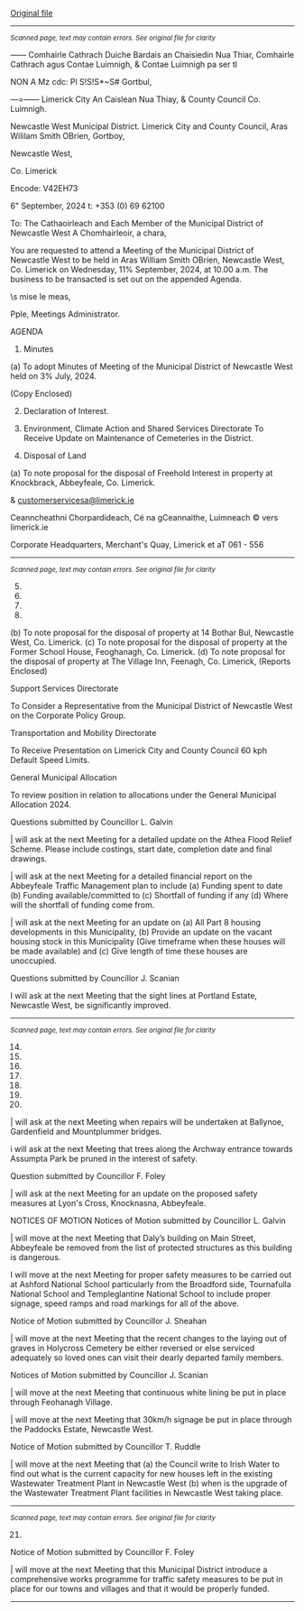 [Original file](https://www.limerick.ie/sites/default/files/media/documents/2024-09/00-2024-09-11-agenda-september.pdf)

---
*<small>Scanned page, text may contain errors. See original file for clarity</small>*  

_——_ Comhairle Cathrach Duiche Bardais an Chaisiedin Nua Thiar,
Comhairle Cathrach agus Contae Luimnigh,
& Contae Luimnigh pa ser tl

NON A Mz cdc: Pl S!S!S*~S# Gortbul,

—=—— Limerick City An Caislean Nua Thiay,
& County Council Co. Luimnigh.

Newcastle West Municipal District.
Limerick City and County Council,
Aras Wililam Smith OBrien,
Gortboy,

Newcastle West,

Co. Limerick

Encode: V42EH73

6" September, 2024 t: +353 (0) 69 62100

To: The Cathaoirleach and Each Member of the Municipal District of Newcastle West
A Chomhairleoir, a chara,

You are requested to attend a Meeting of the Municipal District of Newcastle West to be held
in Aras William Smith OBrien, Newcastle West, Co. Limerick on Wednesday, 11% September,
2024, at 10.00 a.m. The business to be transacted is set out on the appended Agenda.

\s mise le meas,

Pple,
Meetings Administrator.

AGENDA
1. Minutes

(a) To adopt Minutes of Meeting of the Municipal District of Newcastle West held on 3%
July, 2024.

(Copy Enclosed)

2. Declaration of Interest.

3. Environment, Climate Action and Shared Services Directorate
To Receive Update on Maintenance of Cemeteries in the District.
4. Disposal of Land

(a) To note proposal for the disposal of Freehold Interest in property at Knockbrack,
Abbeyfeale, Co. Limerick.

& customerservicesa@limerick.ie

Ceanncheathni Chorpardideach, Cé na gCeannaithe, Luimneach © vers limerick.ie

Corporate Headquarters, Merchant's Quay, Limerick et aT
061 - 556


---
*<small>Scanned page, text may contain errors. See original file for clarity</small>*  

5.

8.

10.

11.

(b) To note proposal for the disposal of property at 14 Bothar Bul, Newcastle West,
Co. Limerick.
(c) To note proposal for the disposal of property at the Former School House,
Feoghanagh, Co. Limerick.
(d) To note proposal for the disposal of property at The Village Inn, Feenagh, Co.
Limerick,
(Reports Enclosed)

Support Services Directorate

To Consider a Representative from the Municipal District of Newcastle West on the
Corporate Policy Group.

Transportation and Mobility Directorate

To Receive Presentation on Limerick City and County Council 60 kph Default Speed
Limits.

General Municipal Allocation

To review position in relation to allocations under the General Municipal Allocation
2024.

Questions submitted by Councillor L. Galvin

| will ask at the next Meeting for a detailed update on the Athea Flood Relief
Scheme. Please include costings, start date, completion date and final drawings.

| will ask at the next Meeting for a detailed financial report on the Abbeyfeale Traffic
Management plan to include (a) Funding spent to date (b) Funding
available/committed to (c) Shortfall of funding if any (d) Where will the shortfall of
funding come from.

| will ask at the next Meeting for an update on (a) All Part 8 housing developments in
this Municipality, (b) Provide an update on the vacant housing stock in this
Municipality (Give timeframe when these houses will be made available) and (c) Give
length of time these houses are unoccupied.

Questions submitted by Councillor J. Scanian

I will ask at the next Meeting that the sight lines at Portland Estate, Newcastle West,
be significantly improved.


---
*<small>Scanned page, text may contain errors. See original file for clarity</small>*  

14.

15.

16.

17.

18.

19.

20.

| will ask at the next Meeting when repairs will be undertaken at Ballynoe,
Gardenfield and Mountplummer bridges.

i will ask at the next Meeting that trees along the Archway entrance towards
Assumpta Park be pruned in the interest of safety.

Question submitted by Councillor F. Foley

| will ask at the next Meeting for an update on the proposed safety measures at
Lyon's Cross, Knocknasna, Abbeyfeale.

NOTICES OF MOTION
Notices of Motion submitted by Councillor L. Galvin

| will move at the next Meeting that Daly’s building on Main Street, Abbeyfeale be
removed from the list of protected structures as this building is dangerous.

I will move at the next Meeting for proper safety measures to be carried out at
Ashford National School particularly from the Broadford side, Tournafulla
National School and Templeglantine National School to include proper signage, speed
ramps and road markings for all of the above.

Notice of Motion submitted by Councillor J. Sheahan

| will move at the next Meeting that the recent changes to the laying out of graves in
Holycross Cemetery be either reversed or else serviced adequately so loved ones can
visit their dearly departed family members.

Notices of Motion submitted by Councillor J. Scanian

| will move at the next Meeting that continuous white lining be put in place through
Feohanagh Village.

| will move at the next Meeting that 30km/h signage be put in place through the
Paddocks Estate, Newcastle West.

Notice of Motion submitted by Councillor T. Ruddle

| will move at the next Meeting that (a) the Council write to Irish Water to find out
what is the current capacity for new houses left in the existing Wastewater
Treatment Plant in Newcastle West (b) when is the upgrade of the Wastewater
Treatment Plant facilities in Newcastle West taking place.


---
*<small>Scanned page, text may contain errors. See original file for clarity</small>*  

21.

Notice of Motion submitted by Councillor F. Foley

| will move at the next Meeting that this Municipal District introduce a
comprehensive works programme for traffic safety measures to be put in place for
our towns and villages and that it would be properly funded.


---
